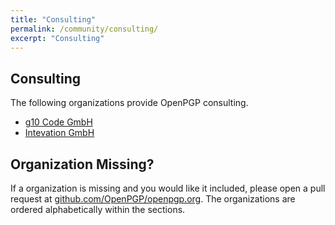 ```yaml
---
title: "Consulting"
permalink: /community/consulting/
excerpt: "Consulting"
---
```


## Consulting

The following organizations provide OpenPGP consulting.

  * [g10 Code GmbH](https://g10code.com/)
  * [Intevation GmbH](https://intevation.de/)

## Organization Missing?

If a organization is missing and you would like it included, please open a pull request at [github.com/OpenPGP/openpgp.org](https://github.com/OpenPGP/openpgp.org).
The organizations are ordered alphabetically within the sections.

